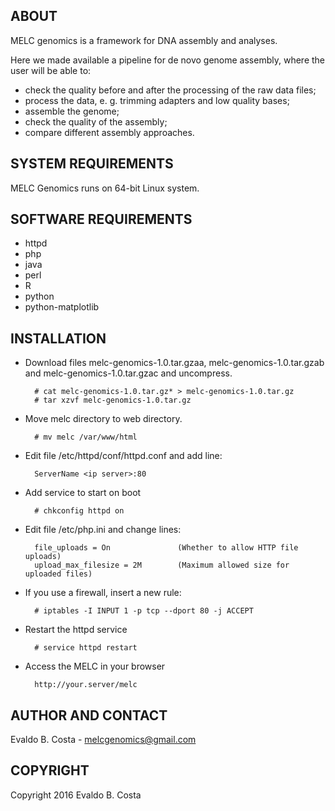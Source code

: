 ABOUT
-----

MELC genomics is a framework for DNA assembly and analyses.

Here we made available a pipeline for de novo genome assembly, where the user will be able to:

- check the quality before and after the processing of the raw data files;
- process the data, e. g. trimming adapters and low quality bases;
- assemble the genome;
- check the quality of the assembly;
- compare different assembly approaches.


SYSTEM REQUIREMENTS
-------------------

MELC Genomics runs on 64-bit Linux system.


SOFTWARE REQUIREMENTS
---------------------

- httpd
- php
- java
- perl
- R
- python
- python-matplotlib


INSTALLATION
------------

- Download files melc-genomics-1.0.tar.gzaa, melc-genomics-1.0.tar.gzab and melc-genomics-1.0.tar.gzac and uncompress.

        # cat melc-genomics-1.0.tar.gz* > melc-genomics-1.0.tar.gz
        # tar xzvf melc-genomics-1.0.tar.gz
        
- Move melc directory to web directory.

        # mv melc /var/www/html

- Edit file /etc/httpd/conf/httpd.conf and add line:

        ServerName <ip server>:80

- Add service to start on boot

        # chkconfig httpd on

- Edit file /etc/php.ini and change lines:

        file_uploads = On               (Whether to allow HTTP file uploads)
        upload_max_filesize = 2M        (Maximum allowed size for uploaded files)

- If you use a firewall, insert a new rule:

        # iptables -I INPUT 1 -p tcp --dport 80 -j ACCEPT

- Restart the httpd service

        # service httpd restart

- Access the MELC in your browser

        http://your.server/melc


AUTHOR AND CONTACT
------------------

Evaldo B. Costa - melcgenomics@gmail.com


COPYRIGHT
---------

Copyright 2016 Evaldo B. Costa
